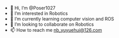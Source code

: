 - 👋 Hi, I’m @Poser1027
- 👀 I’m interested in Robotics
- 🌱 I’m currently learning computer vision and ROS
- 💞️ I’m looking to collaborate on Robotics
- 📫 How to reach me nb_yuyuehui@126.com

<!---
Poser1027/Poser1027 is a ✨ special ✨ repository because its `README.md` (this file) appears on your GitHub profile.
You can click the Preview link to take a look at your changes.
--->
